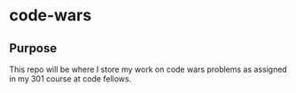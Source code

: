 # code-wars

## Purpose

This repo will be where I store my work on code wars problems as assigned in my 301 course at code fellows.